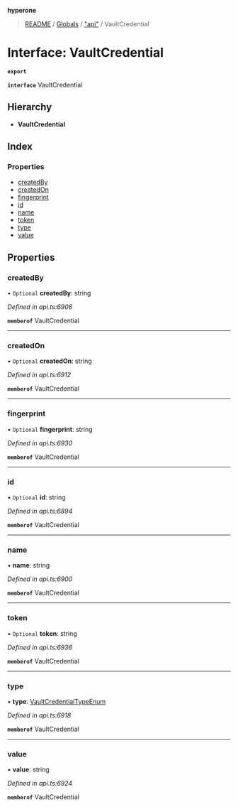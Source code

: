 **hyperone**

> [README](../README.md) / [Globals](../globals.md) / ["api"](../modules/_api_.md) / VaultCredential

# Interface: VaultCredential

**`export`** 

**`interface`** VaultCredential

## Hierarchy

* **VaultCredential**

## Index

### Properties

* [createdBy](_api_.vaultcredential.md#createdby)
* [createdOn](_api_.vaultcredential.md#createdon)
* [fingerprint](_api_.vaultcredential.md#fingerprint)
* [id](_api_.vaultcredential.md#id)
* [name](_api_.vaultcredential.md#name)
* [token](_api_.vaultcredential.md#token)
* [type](_api_.vaultcredential.md#type)
* [value](_api_.vaultcredential.md#value)

## Properties

### createdBy

• `Optional` **createdBy**: string

*Defined in api.ts:6906*

**`memberof`** VaultCredential

___

### createdOn

• `Optional` **createdOn**: string

*Defined in api.ts:6912*

**`memberof`** VaultCredential

___

### fingerprint

• `Optional` **fingerprint**: string

*Defined in api.ts:6930*

**`memberof`** VaultCredential

___

### id

• `Optional` **id**: string

*Defined in api.ts:6894*

**`memberof`** VaultCredential

___

### name

•  **name**: string

*Defined in api.ts:6900*

**`memberof`** VaultCredential

___

### token

• `Optional` **token**: string

*Defined in api.ts:6936*

**`memberof`** VaultCredential

___

### type

•  **type**: [VaultCredentialTypeEnum](../enums/_api_.vaultcredentialtypeenum.md)

*Defined in api.ts:6918*

**`memberof`** VaultCredential

___

### value

•  **value**: string

*Defined in api.ts:6924*

**`memberof`** VaultCredential
